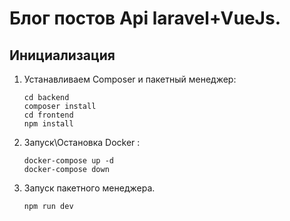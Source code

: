#  Блог постов Api laravel+VueJs.

## Инициализация
1. Устанавливаем Composer  и пакетный менеджер:

    ```
    cd backend
    composer install
    cd frontend
    npm install
    ```

2. Запуск\Остановка Docker :

    ```
    docker-compose up -d
    docker-compose down
    ```

3. Запуск пакетного менеджера.
    ```
    npm run dev
    ```




   
